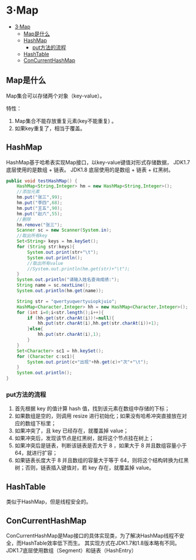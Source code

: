 # 3·Map

- [3·Map](#3map)
  - [Map是什么](#map是什么)
  - [HashMap](#hashmap)
    - [put方法的流程](#put方法的流程)
  - [HashTable](#hashtable)
  - [ConCurrentHashMap](#concurrenthashmap)

## Map是什么
Map集合可以存储两个对象（key-value）。

特性：
1. Map集合不能存放重复元素(key不能重复) 。
2.  如果key重复了，相当于覆盖。

## HashMap
HashMap基于哈希表实现Map接口，以key-value键值对形式存储数据，
JDK1.7 底层使用的是数组 + 链表。
JDK1.8 底层使用的是数组 + 链表 + 红黑树。

```java
public void testHashMap() {
    HashMap<String,Integer> hm = new HashMap<String,Integer>();
    //添加元素
    hm.put("张三",99);
    hm.put("李四",68);
    hm.put("王五",90);
    hm.put("赵六",55);
    //删除
    hm.remove("张三");
    Scanner sc = new Scanner(System.in);
    //取出所有key
    Set<String> keys = hm.keySet();
    for (String str:keys){
        System.out.print(str+"\t");
        System.out.println();
        //取出所有value
        //System.out.println(hm.get(str)+"\t");
    }
    System.out.println("请输入姓名查询成绩:");
    String name = sc.nextLine();
    System.out.println(hm.get(name));

    String str = "qwertyuqwertyuiopkjuio";
    HashMap<Character,Integer> hh = new HashMap<Character,Integer>();
    for (int i=0;i<str.length();i++){
        if (hh.get(str.charAt(i))!=null){
            hh.put(str.charAt(i),hh.get(str.charAt(i))+1);
        }else{
            hh.put(str.charAt(i),1);
        }
    }
    Set<Character> sc1 = hh.keySet();
    for (Character c:sc1){
        System.out.print(c+"出现"+hh.get(c)+"次"+"\t");
    }
    System.out.println();
}
```

### put方法的流程

1. 首先根据 key 的值计算 hash 值，找到该元素在数组中存储的下标；
2. 如果数组是空的，则调用 resize 进行初始化；如果没有哈希冲突直接放在对应的数组下标里；
3. 如果冲突了，且 key 已经存在，就覆盖掉 value；
4. 如果冲突后，发现该节点是红黑树，就将这个节点挂在树上；
5. 如果冲突后是链表，判断该链表是否大于 8 ，如果大于 8 并且数组容量小于 64，就进行扩容；
6. 如果链表长度大于 8 并且数组的容量大于等于 64，则将这个结构转换为红黑树；否则，链表插入键值对，若 key 存在，就覆盖掉 value。

## HashTable
类似于HashMap，但是线程安全的。

## ConCurrentHashMap
ConCurrentHashMap是Map接口的具体实现类，为了解决HashMap线程不安全，而HashTable效率低下而生。
其实现方式在JDK1.7和1.8版本略有不同。
JDK1.7底层使用数组（Segment）和链表（HashEntry）
